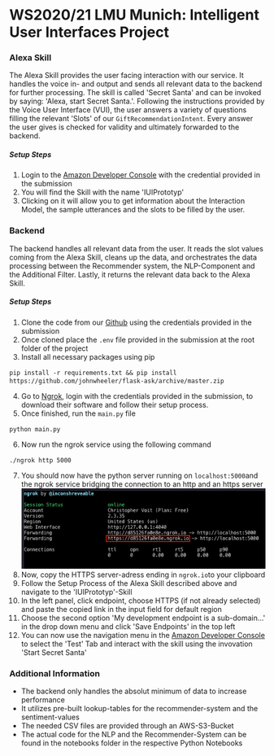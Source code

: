 # WS2020/21 LMU Munich: Intelligent User Interfaces Project

### Alexa Skill
The Alexa Skill provides the user facing interaction with our service. It handles the voice in- and output and sends all relevant data to the backend for further processing. The skill is called 'Secret Santa' and can be invoked by saying: 'Alexa, start Secret Santa.'. Following the instructions provided by the Voice User Interface (VUI), the user answers a variety of questions filling the relevant 'Slots' of our ```GiftRecommendationIntent```. Every answer the user gives is checked for validity and ultimately forwarded to the backend.

##### Setup Steps
  1. Login to the [Amazon Developer Console](https://developer.amazon.com/alexa/console/ask?) with the credential provided in the submission
  2. You will find the Skill with the name 'IUIPrototyp'
  3. Clicking on it will allow you to get information about the Interaction Model, the sample utterances and the slots to be filled by the user.


### Backend
The backend handles all relevant data from the user. It reads the slot values coming from the Alexa Skill, cleans up the data, and orchestrates the data processing between the Recommender system, the NLP-Component and the Additional Filter. Lastly, it returns the relevant data back to the Alexa Skill.

##### Setup Steps
  1. Clone the code from our [Github](https://github.com/ChriAZi/ws2020-iui) using the credentials provided in the submission
  2. Once cloned place the ```.env``` file provided in the submission at the root folder of the project
  3. Install all necessary packages using pip 
```
pip install -r requirements.txt && pip install https://github.com/johnwheeler/flask-ask/archive/master.zip
```
 4. Go to [Ngrok](https://ngrok.com/), login with the credentials provided in the submission, to download their software and follow their setup process.
 5. Once finished, run the ```main.py``` file
 ```
python main.py
```
 6. Now run the ngrok service using the following command
```
./ngrok http 5000 
```
7. You should now have the python server running on ```localhost:5000```and the ngrok service bridging the connection to an http and an https server
![Ngrok Setup](images/ngrok-setup.png "Ngrok Setup")
8. Now, copy the HTTPS server-adress ending in ```ngrok.io```to your clipboard
9. Follow the Setup Process of the Alexa Skill described above and navigate to the 'IUIPrototyp'-Skill
10. In the left panel, click endpoint, choose HTTPS (if not already selected) and paste the copied link in the input field for default region
11. Choose the second option 'My development endpoint is a sub-domain...' in the drop down menu and click 'Save Endpoints' in the top left
12. You can now use the navigation menu in the [Amazon Developer Console](https://developer.amazon.com/alexa/console/ask/build/custom/amzn1.ask.skill.da234de1-7bf3-45e4-aa81-70cb64b00ea3/development/en_US/endpoint) to select the 'Test' Tab and interact with the skill using the invovation 'Start Secret Santa' 

### Additional Information
 - The backend only handles the absolut minimum of data to increase performance
 - It utilizes pre-built lookup-tables for the recommender-system and the sentiment-values
 - The needed CSV files are provided through an AWS-S3-Bucket
 - The actual code for the NLP and the Recommender-System can be found in the notebooks folder in the respective Python Notebooks
